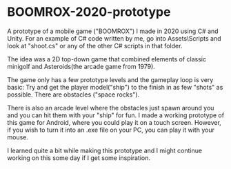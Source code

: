 # BOOMROX-2020-prototype
A prototype of a mobile game ("BOOMROX") I made in 2020 using C# and Unity.
For an example of C# code written by me, go into Assets\Scripts and look at "shoot.cs" or any of the other C# scripts in that folder.

The idea was a 2D top-down game that combined elements of classic minigolf and Asteroids(the arcade game from 1979).

The game only has a few prototype levels and the gameplay loop is very basic: Try and get the player model("ship") to the finish in as few "shots" as possible. There are obstacles ("space rocks").

There is also an arcade level where the obstacles just spawn around you and you can hit them with your "ship" for fun. I made a working prototype of this game for Android, where you could play it on a touch screen. However, if you wish to turn it into an .exe file on your PC, you can play it with your mouse.

I learned quite a bit while making this prototype and I might continue working on this some day if I get some inspiration.
